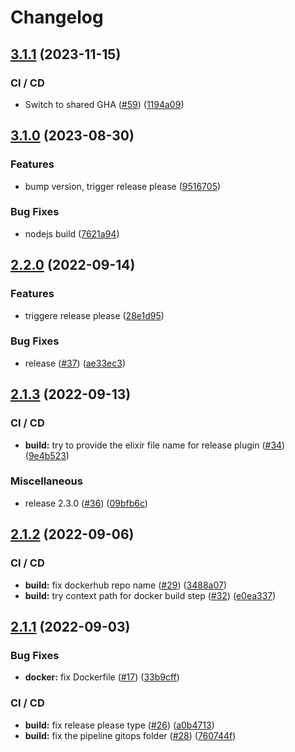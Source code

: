 # Changelog

## [3.1.1](https://github.com/aeternity/aerepl-web/compare/v3.1.0...v3.1.1) (2023-11-15)


### CI / CD

* Switch to shared GHA ([#59](https://github.com/aeternity/aerepl-web/issues/59)) ([1194a09](https://github.com/aeternity/aerepl-web/commit/1194a09ac10a17161854c44f2bd3ed791f4b42d1))

## [3.1.0](https://github.com/aeternity/aerepl-web/compare/v3.0.1...v3.1.0) (2023-08-30)


### Features

* bump version, trigger release please ([9516705](https://github.com/aeternity/aerepl-web/commit/95167053c567a81fda545f221cc236f8f21efdf9))


### Bug Fixes

* nodejs build ([7621a94](https://github.com/aeternity/aerepl-web/commit/7621a942837ceba2c131e2450475849cff489d23))

## [2.2.0](https://github.com/aeternity/aerepl-web/compare/v2.1.3...v2.2.0) (2022-09-14)


### Features

* triggere release please ([28e1d95](https://github.com/aeternity/aerepl-web/commit/28e1d959937197e0e23949400904d56819fe2566))


### Bug Fixes

* release ([#37](https://github.com/aeternity/aerepl-web/issues/37)) ([ae33ec3](https://github.com/aeternity/aerepl-web/commit/ae33ec39216a7a188f92cae6f5f0e882152863d7))

## [2.1.3](https://github.com/aeternity/aerepl-web/compare/v2.1.2...v2.1.3) (2022-09-13)


### CI / CD

* **build:** try to provide the elixir file name for release plugin ([#34](https://github.com/aeternity/aerepl-web/issues/34)) ([9e4b523](https://github.com/aeternity/aerepl-web/commit/9e4b52386c9a5d25b5b0fb389542f1d78396c6c1))


### Miscellaneous

* release 2.3.0 ([#36](https://github.com/aeternity/aerepl-web/issues/36)) ([09bfb6c](https://github.com/aeternity/aerepl-web/commit/09bfb6c527d70970d2fd4b5415b1b8bff0e31210))

## [2.1.2](https://github.com/aeternity/aerepl-web/compare/v2.1.1...v2.1.2) (2022-09-06)


### CI / CD

* **build:** fix dockerhub repo name ([#29](https://github.com/aeternity/aerepl-web/issues/29)) ([3488a07](https://github.com/aeternity/aerepl-web/commit/3488a0781fd3c303d8fdbd901c81a90dbf0f17c2))
* **build:** try context path for docker build step ([#32](https://github.com/aeternity/aerepl-web/issues/32)) ([e0ea337](https://github.com/aeternity/aerepl-web/commit/e0ea337af4931fb62470721085e8cd4426ebf02d))

## [2.1.1](https://github.com/aeternity/aerepl-web/compare/v2.1.0...v2.1.1) (2022-09-03)


### Bug Fixes

* **docker:** fix Dockerfile ([#17](https://github.com/aeternity/aerepl-web/issues/17)) ([33b9cff](https://github.com/aeternity/aerepl-web/commit/33b9cffb5e047d9c1d344d63fc97376ef697917c))


### CI / CD

* **build:** fix release please type ([#26](https://github.com/aeternity/aerepl-web/issues/26)) ([a0b4713](https://github.com/aeternity/aerepl-web/commit/a0b47136cdfa04c2e1e666c478e7ce1fbc29037e))
* **build:** fix the pipeline gitops folder ([#28](https://github.com/aeternity/aerepl-web/issues/28)) ([760744f](https://github.com/aeternity/aerepl-web/commit/760744fea7cc94d5ccaaaad03f400a3b68004d8b))
